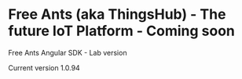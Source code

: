 # Free Ants (aka ThingsHub) - The future IoT Platform - Coming soon

Free Ants Angular SDK - Lab version

Current version 1.0.94